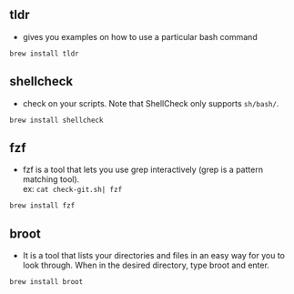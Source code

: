 ## tldr
* gives you examples on how to use a particular bash command
```
brew install tldr
```
## shellcheck

* check on your scripts. Note that ShellCheck only supports `sh/bash/`.
```
brew install shellcheck
```
## fzf
* fzf is a tool that lets you use grep interactively (grep is a pattern matching tool).<br>
ex: `cat check-git.sh| fzf`
```
brew install fzf
```

## broot
* It is a tool that lists your directories and files in an easy way for you to look through. When in the desired directory, type broot and enter. 
```
brew install broot
```
